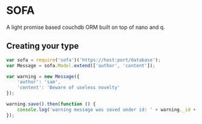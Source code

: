 # SOFA
A light promise based couchdb ORM built on top of nano and q.

## Creating your type
```javascript
var sofa = require('sofa')('https://host:port/database');
var Message = sofa.Model.extend(['author', 'content']);

var warning = new Message({
	'author': 'sam',
	'content': 'Beware of useless novelty'
});

warning.save().then(function () {
	console.log('warning message was saved under id: ' + warning._id + ', rev: ' + warning._rev);
});
```
